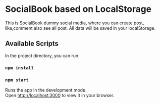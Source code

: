 # SocialBook based on LocalStorage
This is SocialBook dummy social media, where you can create post, like,comment also see all post. All data will be saved in your localStorage.

## Available Scripts

In the project directory, you can run:
### `npm install`
### `npm start`

Runs the app in the development mode.\
Open [http://localhost:3000](http://localhost:3000) to view it in your browser.
